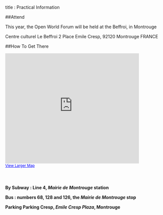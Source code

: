 title : Practical Information

##Attend

This year, the Open World Forum will be held at the Beffroi, in Montrouge

Centre culturel Le Beffroi
2 Place Emile Cresp,
92120 Montrouge
FRANCE

##How To Get There

<iframe width="425" height="350" frameborder="0" scrolling="no" marginheight="0" marginwidth="0" src="https://maps.google.com/maps?f=q&amp;source=s_q&amp;hl=en&amp;geocode=&amp;q=Centre+culturel+le+Beffroi,+Place+Emile+Cresp,+Montrouge,+France&amp;aq=0&amp;oq=centre+culturel+le+&amp;sll=48.858859,2.34706&amp;sspn=0.138914,0.220757&amp;ie=UTF8&amp;hq=Centre+culturel+le+Beffroi,&amp;hnear=Place+Emile+Cresp,+92120+Montrouge,+Hauts-de-Seine,+%C3%8Ele-de-France,+France&amp;ll=48.81915,2.319569&amp;spn=0.008689,0.013797&amp;t=m&amp;z=14&amp;iwloc=A&amp;cid=16738854224866923059&amp;output=embed"></iframe><br /><small><a href="https://maps.google.com/maps?f=q&amp;source=embed&amp;hl=en&amp;geocode=&amp;q=Centre+culturel+le+Beffroi,+Place+Emile+Cresp,+Montrouge,+France&amp;aq=0&amp;oq=centre+culturel+le+&amp;sll=48.858859,2.34706&amp;sspn=0.138914,0.220757&amp;ie=UTF8&amp;hq=Centre+culturel+le+Beffroi,&amp;hnear=Place+Emile+Cresp,+92120+Montrouge,+Hauts-de-Seine,+%C3%8Ele-de-France,+France&amp;ll=48.81915,2.319569&amp;spn=0.008689,0.013797&amp;t=m&amp;z=14&amp;iwloc=A&amp;cid=16738854224866923059" style="color:#0000FF;text-align:left">View Larger Map</a></small></a></small><br><br><br><a name="eztoc1297405_0_0_1" id="eztoc1297405_0_0_1"></a><h4>


**By Subway** : Line 4, *Mairie de Montrouge* station

**Bus** : numbers 68, 128 and 126, the *Mairie de Montrouge* stop

**Parking** Parking Cresp, *Emile Cresp Plaza*, Montrouge
